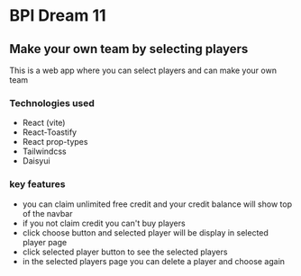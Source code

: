 # BPl Dream 11

## Make your own team by selecting players

This is a web app where you can select players and can make your own team

### Technologies used

- React (vite)
- React-Toastify
- React prop-types
- Tailwindcss
- Daisyui

### key features

- you can claim unlimited free credit and your credit balance will show top of the navbar
- if you not claim credit you can't buy players
- click choose button and selected player will be display in selected player page
- click selected player button to see the selected players
- in the selected players page you can delete a player and choose again
